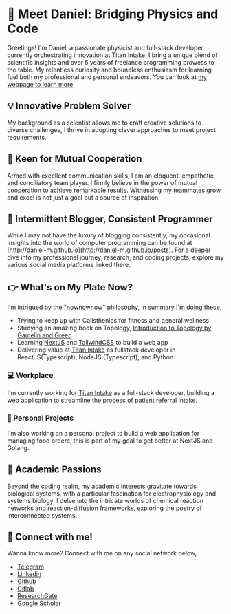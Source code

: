 # 🚀 Meet Daniel: Bridging Physics and Code

Greetings! I'm Daniel, a passionate physicist and full-stack developer currently orchestrating innovation at Titan Intake. I bring a unique blend of scientific insights and over 5 years of freelance programming prowess to the table. My relentless curiosity and boundless enthusiasm for learning fuel both my professional and personal endeavors. You can look at [my webpage to learn more](http://daniel-m.github.io/posts)

## 💡 Innovative Problem Solver

My background as a scientist allows me to craft creative solutions to diverse challenges, I thrive in adopting clever approaches to meet project requirements.

## 🤝 Keen for Mutual Cooperation

Armed with excellent communication skills, I am an eloquent, empathetic, and conciliatory team player. I firmly believe in the power of mutual cooperation to achieve remarkable results. Witnessing my teammates grow and excel is not just a goal but a source of inspiration.

## 📝 Intermittent Blogger, Consistent Programmer

While I may not have the luxury of blogging consistently, my occasional insights into the world of computer programming can be found at [http://daniel-m.github.io](http://daniel-m.github.io/posts). For a deeper dive into my professional journey, research, and coding projects, explore my various social media platforms linked there.

## 👉 What's on My Plate Now?

I'm intrigued by the ["nownownow" philosophy](https://nownownow.com/about), in summary I'm doing these,

- Trying to keep up with Calisthenics for fitness and general wellness
- Studying an amazing book on Topology, [Introduction to Topology by Gamelin and Green](https://a.co/d/3ftQrGR)
- Learning [NextJS](https://nextjs.org/) and [TailwindCSS](https://tailwindcss.com/) to build a web app
- Delivering value at [Titan Intake](https://www.titanintake.com) as fullstack developer in ReactJS(Typescript), NodeJS (Typescript), and Python

### 💻 Workplace

I'm currently working for [Titan Intake](https://www.titanintake.com/) as a full-stack developer, building a web application to streamline the process of patient referral intake.

### 🚀 Personal Projects

I'm also working on a personal project to build a web application for managing food orders, this is part of my goal to get better at NextJS and Golang.

## 🔬 Academic Passions

Beyond the coding realm, my academic interests gravitate towards biological systems, with a particular fascination for electrophysiology and systems biology. I delve into the intricate worlds of chemical reaction networks and reaction-diffusion frameworks, exploring the poetry of interconnected systems.

## 💬 Connect with me!

Wanna know more? Connect with me on any social network below,

- [Telegram](https://t.me/danielmejia55)
- [Linkedin](https://www.linkedin.com/in/danielmej%C3%ADa55/)
- [Github](https://github.com/Daniel-M/)
- [Gitlab](https://gitlab.com/Daniel-M/)
- [ResearchGate](https://www.researchgate.net/profile/Daniel_Mejia_Raigosa)
- [Google Scholar](https://scholar.google.co.uk/citations?user=DGwZ2OEAAAAJ)
